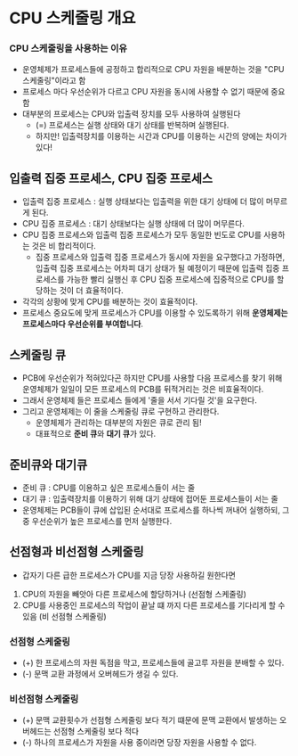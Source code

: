 # CPU 스케줄링 개요

### CPU 스케줄링을 사용하는 이유
- 운영체제가 프로세스들에 공정하고 합리적으로 CPU 자원을 배분하는 것을 "CPU 스케줄링"이라고 함
- 프로세스 마다 우선순위가 다르고 CPU 자원을 동시에 사용할 수 없기 때문에 중요함
- 대부분의 프로세스는 CPU와 입출력 장치를 모두 사용하여 실행된다
    - (=) 프로세스는 실행 상태와 대기 상태를 반복하며 실행된다.
    - 하지만! 입출력장치를 이용하는 시간과 CPU를 이용하는 시간의 양에는 차이가 있다!
    
## 입출력 집중 프로세스, CPU 집중 프로세스
- 입출력 집중 프로세스 : 실행 상태보다는 입출력을 위한 대기 상태에 더 많이 머무르게 된다.
- CPU 집중 프로세스 : 대기 상태보다는 실행 상태에 더 많이 머무른다.
- CPU 집중 프로세스와 입출력 집중 프로세스가 모두 동일한 빈도로 CPU를 사용하는 것은 비 합리적이다.
    - 집중 프로세스와 입출력 집중 프로세스가 동시에 자원을 요구했다고 가정하면, 입출력 집중 프로세스는 어차피 대기 상태가 될 예정이기 때문에 입출력 집중 프로세스를 가능한 빨리 실행신 후 CPU 집중 프로세스에 집중적으로 CPU를 할당하는 것이 더 효율적이다.
- 각각의 상황에 맞게 CPU를 배분하는 것이 효율적이다.
- 프로세스 중요도에 맞게 프로세스가 CPU를 이용할 수 있도록하기 위해 **운영체제는 프로세스마다 우선순위를 부여합니다**.

## 스케줄링 큐
- PCB에 우선순위가 적혀있다곤 하지만 CPU를 사용할 다음 프로세스를 찾기 위해 운영체제가 일일이 모든 프로세스의 PCB를 뒤적거리는 것은 비효율적이다.
- 그래서 운영체제 들은 프로세스 들에게 '줄을 서서 기다릴 것'을 요구한다.
- 그리고 운영체제는 이 줄을 스케줄링 큐로 구현하고 관리한다.
    - 운영체제가 관리하는 대부분의 자원은 큐로 관리 됨!
    - 대표적으로 **준비 큐**와 **대기 큐**가 있다.

## 준비큐와 대기큐
- 준비 큐 : CPU를 이용하고 싶은 프로세스들이 서는 줄
- 대기 큐 : 입출력장치를 이용하기 위해 대기 상태에 접어둔 프로세스들이 서는 줄
- 운영체제는 PCB들이 큐에 삽입된 순서대로 프로세스를 하나씩 꺼내어 실행하되, 그 중 우선순위가 높은 프로세스를 먼저 실행한다.

## 선점형과 비선점형 스케줄링
- 갑자기 다른 급한 프로세스가 CPU를 지금 당장 사용하길 원한다면
1. CPU의 자원을 빼앗아 다른 프로세스에 할당하거나 (선점형 스케줄링)
2. CPU를 사용중인 프로세스의 작업이 끝날 떄 까지 다른 프로세스를 기다리게 할 수 있음 (비 선점형 스케줄링)

### 선점형 스케줄링
- (+) 한 프로세스의 자원 독점을 막고, 프로세스들에 골고루 자원을 분배할 수 있다.
- (-) 문맥 교환 과정에서 오버헤드가 생길 수 있다.

### 비선점형 스케줄링
- (+) 문맥 교환횟수가 선점형 스케줄링 보다 적기 떄문에 문맥 교환에서 발생하는 오버헤드는 선점형 스케줄링 보다 적다
- (-) 하나의 프로세스가 자원을 사용 중이라면 당장 자원을 사용할 수 없다. 

